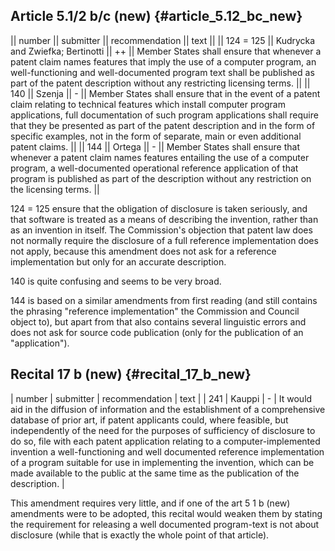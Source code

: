 ## Article 5.1/2 b/c (new) {#article_5.12_bc_new}

\|\| number \|\| submitter \|\| recommendation \|\| text \|\| \|\| 124 =
125 \|\| Kudrycka and Zwiefka; Bertinotti \|\| ++ \|\| Member States
shall ensure that whenever a patent claim names features that imply the
use of a computer program, an well-functioning and well-documented
program text shall be published as part of the patent description
without any restricting licensing terms. \|\| \|\| 140 \|\| Szenja
\|\| - \|\| Member States shall ensure that in the event of a patent
claim relating to technical features which install computer program
applications, full documentation of such program applications shall
require that they be presented as part of the patent description and in
the form of specific examples, not in the form of separate, main or even
additional patent claims. \|\| \|\| 144 \|\| Ortega \|\| - \|\| Member
States shall ensure that whenever a patent claim names features
entailing the use of a computer program, a well-documented operational
reference application of that program is published as part of the
description without any restriction on the licensing terms. \|\|

124 = 125 ensure that the obligation of disclosure is taken seriously,
and that software is treated as a means of describing the invention,
rather than as an invention in itself. The Commission\'s objection that
patent law does not normally require the disclosure of a full reference
implementation does not apply, because this amendment does not ask for a
reference implementation but only for an accurate description.

140 is quite confusing and seems to be very broad.

144 is based on a similar amendments from first reading (and still
contains the phrasing \"reference implementation\" the Commission and
Council object to), but apart from that also contains several linguistic
errors and does not ask for source code publication (only for the
publication of an \"application\").

## Recital 17 b (new) {#recital_17_b_new}

\| number \| submitter \| recommendation \| text \| \| 241 \| Kauppi
\| - \| It would aid in the diffusion of information and the
establishment of a comprehensive database of prior art, if patent
applicants could, where feasible, but independently of the need for the
purposes of sufficiency of disclosure to do so, file with each patent
application relating to a computer-implemented invention a
well-functioning and well documented reference implementation of a
program suitable for use in implementing the invention, which can be
made available to the public at the same time as the publication of the
description. \|

This amendment requires very little, and if one of the art 5 1 b (new)
amendments were to be adopted, this recital would weaken them by stating
the requirement for releasing a well documented program-text is not
about disclosure (while that is exactly the whole point of that
article).

